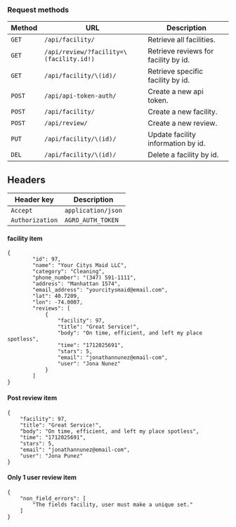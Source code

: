 ### Request methods

| Method   | URL                                      | Description                              |
| -------- | ---------------------------------------- | ---------------------------------------- |
| `GET`    | `/api/facility/`                         | Retrieve all facilities.                 |
| `GET`    | `/api/review/?facility=\(facility.id!)`  | Retrieve reviews for facility by id.     |
| `GET`    | `/api/facility/\(id)/`                   | Retrieve specific facility by id.        |
| `POST`   | `/api/api-token-auth/`                   | Create a new api token.                  |
| `POST`   | `/api/facility/`                         | Create a new facility.                   |
| `POST`   | `/api/review/`                           | Create a new review.                     |
| `PUT`    | `/api/facility/\(id)/`                   | Update facility information by id.       |
| `DEL`    | `/api/facility/\(id)/`                   | Delete a facility by id.                 |

## Headers

| Header key        | Description                              |
| ----------------- | ---------------------------------------- |
| `Accept`          | `application/json`                       |
| `Authorization`   | `AGRO_AUTH_TOKEN`                        |


#### facility item

```
{
        "id": 97,
        "name": "Your Citys Maid LLC",
        "category": "Cleaning",
        "phone_number": "(347) 591-1111",
        "address": "Manhattan 1574",
        "email_address": "yourcitysmaid@email.com",
        "lat": 40.7209,
        "lon": -74.0007,
        "reviews": [
            {
                "facility": 97,
                "title": "Great Service!",
                "body": "On time, efficient, and left my place spotless",
                "time": "1712025691",
                "stars": 5,
                "email": "jonathannunez@email-com",
                "user": "Jona Nunez"
            }
        ]
}
```

#### Post review item

```
{
    "facility": 97,
    "title": "Great Service!",
    "body": "On time, efficient, and left my place spotless",
    "time": "1712025691",
    "stars": 5,
    "email": "jonathannunez@email-com",
    "user": "Jona Punez"
}
```


#### Only 1 user review item

```
{
    "non_field_errors": [
        "The fields facility, user must make a unique set."
    ]
}
